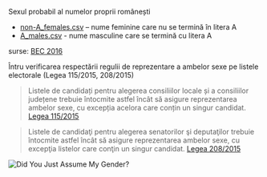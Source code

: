 Sexul probabil al numelor proprii românești

- [non-A_females.csv](names/non-A_females.csv)  – nume feminine care nu se termină în litera A
- [A_males.csv](names/A_males.csv)  - nume masculine care se termină cu litera A

surse: [BEC 2016](http://2016bec.ro/candidati/index.html) 

Întru verificarea respectării regulii de reprezentare a ambelor sexe pe listele electorale (Legea 115/2015, 208/2015)

> Listele de candidați pentru alegerea consiliilor locale și a consiliilor județene trebuie întocmite astfel încât să asigure reprezentarea ambelor sexe, cu excepția acelora care conțin un singur candidat. [Legea 115/2015](http://legislatie.just.ro/Public/DetaliiDocument/168136#id_artA49)

> Listele de candidaţi pentru alegerea senatorilor şi deputaţilor trebuie întocmite astfel încât să asigure reprezentarea ambelor sexe, cu excepţia listelor care conţin un singur candidat. 
[Legea 208/2015](http://legislatie.just.ro/Public/DetaliiDocument/170037#id_artA489_bdy) 


![Did You Just Assume My Gender?](https://i.kym-cdn.com/photos/images/original/001/182/645/379.jpg)